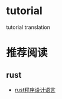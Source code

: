 # tutorial
tutorial translation


# 推荐阅读

## rust
- [rust程序设计语言](https://github.com/KaiserY/trpl-zh-cn)
